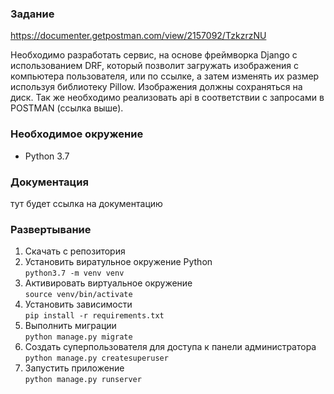 ### Задание

https://documenter.getpostman.com/view/2157092/TzkzrzNU

Необходимо разработать сервис, на основе фреймворка Django c использованием DRF, который позволит загружать изображения
с компьютера пользователя, или по ссылке, а затем изменять их размер используя библиотеку Pillow. Изображения должны
сохраняться на диск. Так же необходимо реализовать api в соответствии с запросами в POSTMAN (ссылка выше).

### Необходимое окружение

* Python 3.7

### Документация

тут будет ссылка на документацию

### Развертывание

1. Скачать с репозитория
2. Установить виратульное окружение Python  
   `python3.7 -m venv venv`
4. Активировать виртуальное окружение  
   `source venv/bin/activate`
5. Установить зависимости  
   `pip install -r requirements.txt`
6. Выполнить миграции  
   `python manage.py migrate`
7. Создать суперпользователя для доступа к панели администратора  
   `python manage.py createsuperuser`
8. Запустить приложение  
   `python manage.py runserver`